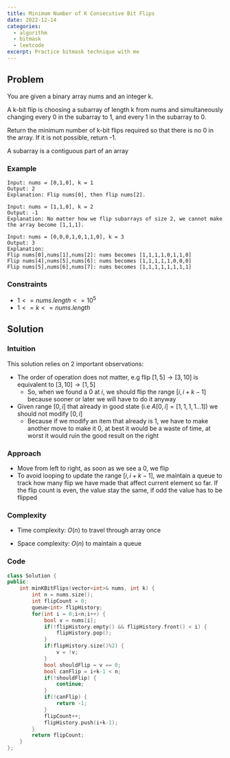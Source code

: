 ```yaml
---
title: Minimum Number of K Consecutive Bit Flips
date: 2022-12-14
categories:
  - algorithm
  - bitmask
  - leetcode
excerpt: Practice bitmask technique with me
---
```


## Problem

You are given a binary array nums and an integer k.

A k-bit flip is choosing a subarray of length k from nums and simultaneously changing every 0 in the subarray to 1, and every 1 in the subarray to 0.

Return the minimum number of k-bit flips required so that there is no 0 in the array. If it is not possible, return -1.

A subarray is a contiguous part of an array

### Example

```
Input: nums = [0,1,0], k = 1
Output: 2
Explanation: Flip nums[0], then flip nums[2].
```

```
Input: nums = [1,1,0], k = 2
Output: -1
Explanation: No matter how we flip subarrays of size 2, we cannot make the array become [1,1,1].
```

```
Input: nums = [0,0,0,1,0,1,1,0], k = 3
Output: 3
Explanation:
Flip nums[0],nums[1],nums[2]: nums becomes [1,1,1,1,0,1,1,0]
Flip nums[4],nums[5],nums[6]: nums becomes [1,1,1,1,1,0,0,0]
Flip nums[5],nums[6],nums[7]: nums becomes [1,1,1,1,1,1,1,1]
```

### Constraints

- $1 <= nums.length <= 10^5$
- $1 <= k <= nums.length$

## Solution

### Intuition

This solution relies on 2 important observations:

- The order of operation does not matter, e.g flip $[1,5] \rightarrow [3,10]$ is equivalent to $[3,10] \rightarrow [1,5]$
  - So, when we found a $0$ at $i$, we should flip the range $[i,i+k-1]$ because sooner or later we will have to do it anyway
- Given range $[0,i]$ that already in good state (i.e $A[0,i] = [1,1,1,1...1]$) we should not modify $[0,i]$
  - Because if we modify an item that already is $1$, we have to make another move to make it $0$, at best it would be a waste of time, at worst it would ruin the good result on the right

### Approach

- Move from left to right, as soon as we see a $0$, we flip
- To avoid looping to update the range $[i,i+k-1]$, we maintain a queue to track how many flip we have made that affect current element so far. If the flip count is even, the value stay the same, if odd the value has to be flipped

### Complexity

- Time complexity:
  $O(n)$ to travel through array once

- Space complexity:
  $O(n)$ to maintain a queue

### Code

```cpp
class Solution {
public:
    int minKBitFlips(vector<int>& nums, int k) {
        int n = nums.size();
        int flipCount = 0;
        queue<int> flipHistory;
        for(int i = 0;i<n;i++) {
            bool v = nums[i];
            if(!flipHistory.empty() && flipHistory.front() < i) {
                flipHistory.pop();
            }
            if(flipHistory.size()%2) {
                v = !v;
            }
            bool shouldFlip = v == 0;
            bool canFlip = i+k-1 < n;
            if(!shouldFlip) {
                continue;
            }
            if(!canFlip) {
                return -1;
            }
            flipCount++;
            flipHistory.push(i+k-1);
        }
        return flipCount;
    }
};
```
